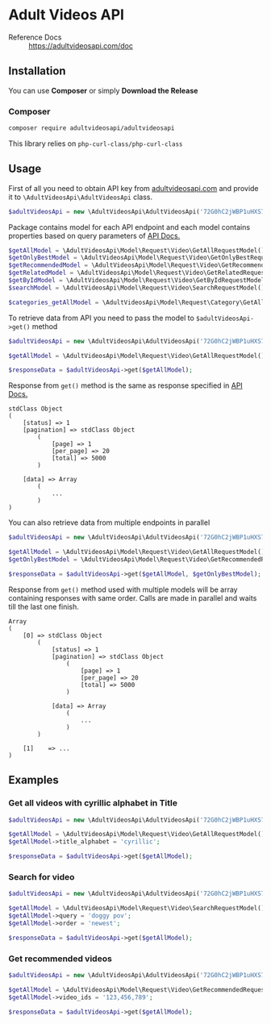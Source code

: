 # Adult Videos API #

<dl>
  <dt>Reference Docs</dt><dd><a href="https://adultvideosapi.com/doc">https://adultvideosapi.com/doc</a></dd>
</dl>

## Installation ##

You can use **Composer** or simply **Download the Release**

### Composer

```sh
composer require adultvideosapi/adultvideosapi
```

This library relies on `php-curl-class/php-curl-class`

## Usage

First of all you need to obtain API key from <a href="https://adultvideosapi.com">adultvideosapi.com</a> and provide it to `\AdultVideosApi\AdultVideosApi` class.

```php
$adultVideosApi = new \AdultVideosApi\AdultVideosApi('72G0hC2jWBP1uHXS747A4CCENOvMuoCP');
```

Package contains model for each API endpoint and each model contains properties based on query parameters of <a href="https://adultvideosapi.com/doc">API Docs.</a>

```php
$getAllModel = \AdultVideosApi\Model\Request\Video\GetAllRequestModel();
$getOnlyBestModel = \AdultVideosApi\Model\Request\Video\GetOnlyBestRequestModel();
$getRecommendedModel = \AdultVideosApi\Model\Request\Video\GetRecommendedRequestModel();
$getRelatedModel = \AdultVideosApi\Model\Request\Video\GetRelatedRequestModel();
$getByIdModel = \AdultVideosApi\Model\Request\Video\GetByIdRequestModel();
$searchModel = \AdultVideosApi\Model\Request\Video\SearchRequestModel();

$categories_getAllModel = \AdultVideosApi\Model\Request\Category\GetAllRequestModel();
```

To retrieve data from API you need to pass the model to `$adultVideosApi->get()` method

```php
$adultVideosApi = new \AdultVideosApi\AdultVideosApi('72G0hC2jWBP1uHXS747A4CCENOvMuoCP');

$getAllModel = \AdultVideosApi\Model\Request\Video\GetAllRequestModel();

$responseData = $adultVideosApi->get($getAllModel);
```

Response from `get()` method is the same as response specified in <a href="https://adultvideosapi.com/doc">API Docs.</a>

```
stdClass Object
(
    [status] => 1
    [pagination] => stdClass Object
        (
            [page] => 1
            [per_page] => 20
            [total] => 5000
        )

    [data] => Array
        (
            ...
        )
)
```

You can also retrieve data from multiple endpoints in parallel

```php
$adultVideosApi = new \AdultVideosApi\AdultVideosApi('72G0hC2jWBP1uHXS747A4CCENOvMuoCP');

$getAllModel = \AdultVideosApi\Model\Request\Video\GetAllRequestModel();
$getOnlyBestModel = \AdultVideosApi\Model\Request\Video\GetRecommendedRequestModel();

$responseData = $adultVideosApi->get($getAllModel, $getOnlyBestModel);
```

Response from `get()` method used with multiple models will be array containing responses with same order. Calls are made in parallel and waits till the last one finish.

```
Array
(
    [0] => stdClass Object
        (
            [status] => 1
            [pagination] => stdClass Object
                (
                    [page] => 1
                    [per_page] => 20
                    [total] => 5000
                )

            [data] => Array
                (
                    ...
                )
        )
        
    [1]    => ...
)
```

## Examples

### Get all videos with cyrillic alphabet in Title
```php
$adultVideosApi = new \AdultVideosApi\AdultVideosApi('72G0hC2jWBP1uHXS747A4CCENOvMuoCP');

$getAllModel = \AdultVideosApi\Model\Request\Video\GetAllRequestModel();
$getAllModel->title_alphabet = 'cyrillic';

$responseData = $adultVideosApi->get($getAllModel);
```

### Search for video
```php
$adultVideosApi = new \AdultVideosApi\AdultVideosApi('72G0hC2jWBP1uHXS747A4CCENOvMuoCP');

$getAllModel = \AdultVideosApi\Model\Request\Video\SearchRequestModel();
$getAllModel->query = 'doggy pov';
$getAllModel->order = 'newest';

$responseData = $adultVideosApi->get($getAllModel);
```

### Get recommended videos
```php
$adultVideosApi = new \AdultVideosApi\AdultVideosApi('72G0hC2jWBP1uHXS747A4CCENOvMuoCP');

$getAllModel = \AdultVideosApi\Model\Request\Video\GetRecommendedRequestModel();
$getAllModel->video_ids = '123,456,789';

$responseData = $adultVideosApi->get($getAllModel);
```
